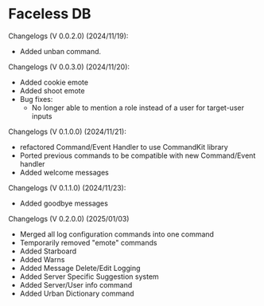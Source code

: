 # Faceless DB 

Changelogs (V 0.0.2.0) (2024/11/19): 
 - Added unban command.

Changelogs (V 0.0.3.0) (2024/11/20):
 - Added cookie emote
 - Added shoot emote
 - Bug fixes:
    - No longer able to mention a role instead of a user for target-user inputs

Changelogs (V 0.1.0.0) (2024/11/21):
- refactored Command/Event Handler to use CommandKit library
- Ported previous commands to be compatible with new Command/Event handler
- Added welcome messages

Changelogs (V 0.1.1.0) (2024/11/23):
- Added goodbye messages

Changelogs (V 0.2.0.0) (2025/01/03)
- Merged all log configuration commands into one command
- Temporarily removed "emote" commands
- Added Starboard
- Added Warns
- Added Message Delete/Edit Logging
- Added Server Specific Suggestion system
- Added Server/User info command
- Added Urban Dictionary command
  
